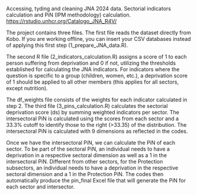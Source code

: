 Accessing, tyding and cleaning JNA 2024 data. Sectorial indicators calculation and PiN (IPM methodology) calculation. 
https://rstudio.unhcr.org/Catalogo_JNA_R4V/

The project contains three files. The first file reads the dataset directly from Kobo. If you are working offline, you can insert your CSV databases instead of applying this first step (1_prepare_JNA_data.R).
 
The second R file (2_indicators_calculation.R) assigns a score of 1 to each person suffering from deprivation and 0 if not, utilizing the thresholds established for calculating the JNA indicators. For indicators where the question is specific to a group (children, women, etc.), a deprivation score of 1 should be applied to all other members (this applies for all sectors, except nutrition).
 
The df_weights file consists of the weights for each indicator calculated in step 2. The third file (3_pins_calculation.R) calculates the sectorial deprivation score (ds) by summing weighted indicators per sector. The intersectoral PiN is calculated using the scores from each sector and a 33.3% cutoff to identify those to the right (>33.35) of the distribution. The intersectoral PiN is calculated with 9 dimensions as reflected in the codes.
 
Once we have the intersectoral PiN, we can calculate the PiN of each sector. To be part of the sectoral PiN, an individual needs to have a deprivation in a respective sectoral dimension as well as a 1 in the intersectoral PiN. Different from other sectors, for the Protection subsectors, an individual needs to have a deprivation in the respective sectoral dimension and a 1 in the Protection PiN. The codes then automatically produce the pin_final Excel file that will generate the PiN for each sector and intersector.
